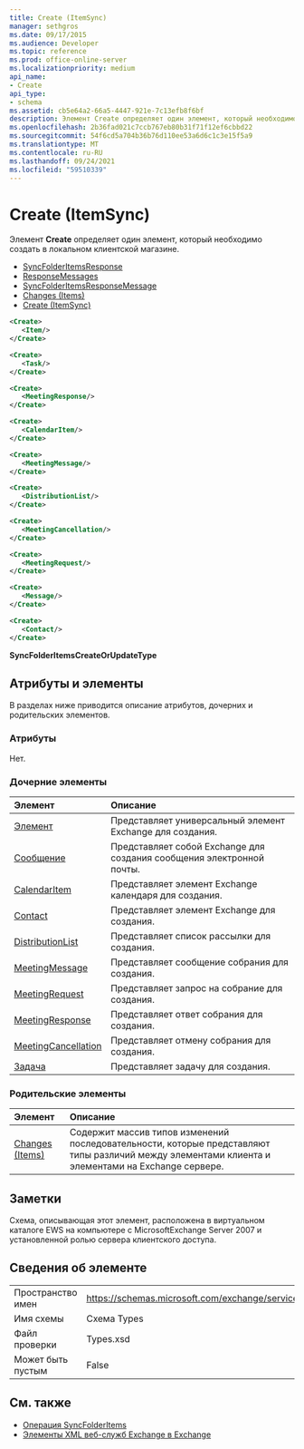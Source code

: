 ```yaml
---
title: Create (ItemSync)
manager: sethgros
ms.date: 09/17/2015
ms.audience: Developer
ms.topic: reference
ms.prod: office-online-server
ms.localizationpriority: medium
api_name:
- Create
api_type:
- schema
ms.assetid: cb5e64a2-66a5-4447-921e-7c13efb8f6bf
description: Элемент Create определяет один элемент, который необходимо создать в локальном клиентской магазине.
ms.openlocfilehash: 2b36fad021c7ccb767eb80b31f71f12ef6cbbd22
ms.sourcegitcommit: 54f6cd5a704b36b76d110ee53a6d6c1c3e15f5a9
ms.translationtype: MT
ms.contentlocale: ru-RU
ms.lasthandoff: 09/24/2021
ms.locfileid: "59510339"
---
```

# <a name="create-itemsync"></a>Create (ItemSync)

Элемент **Create** определяет один элемент, который необходимо создать в локальном клиентской магазине. 
  
- [SyncFolderItemsResponse](syncfolderitemsresponse.md) 
- [ResponseMessages](responsemessages.md) 
- [SyncFolderItemsResponseMessage](syncfolderitemsresponsemessage.md) 
- [Changes (Items)](changes-items.md) 
- [Create (ItemSync)](create-itemsync.md)
  
```xml
<Create>
   <Item/>
</Create>
```

```xml
<Create>
   <Task/> 
</Create>
```

```xml
<Create>
   <MeetingResponse/>
</Create>
```

```xml
<Create>
   <CalendarItem/>
</Create>
```

```xml
<Create>
   <MeetingMessage/>
</Create>
```

```xml
<Create>
   <DistributionList/>
</Create>
```

```xml
<Create>
   <MeetingCancellation/>
</Create>
```

```xml
<Create>
   <MeetingRequest/> 
</Create>
```

```xml
<Create>
   <Message/> 
</Create>
```

```xml
<Create>
   <Contact/> 
</Create>
```

**SyncFolderItemsCreateOrUpdateType**

## <a name="attributes-and-elements"></a>Атрибуты и элементы

В разделах ниже приводится описание атрибутов, дочерних и родительских элементов.
  
### <a name="attributes"></a>Атрибуты

Нет.
  
### <a name="child-elements"></a>Дочерние элементы

|**Элемент**|**Описание**|
|:-----|:-----|
|[Элемент](item.md) <br/> |Представляет универсальный элемент Exchange для создания.  <br/> |
|[Сообщение](message-ex15websvcsotherref.md) <br/> |Представляет собой Exchange для создания сообщения электронной почты.  <br/> |
|[CalendarItem](calendaritem.md) <br/> |Представляет элемент Exchange календаря для создания.  <br/> |
|[Contact](contact.md) <br/> |Представляет элемент Exchange для создания.  <br/> |
|[DistributionList](distributionlist.md) <br/> |Представляет список рассылки для создания.  <br/> |
|[MeetingMessage](meetingmessage.md) <br/> |Представляет сообщение собрания для создания.  <br/> |
|[MeetingRequest](meetingrequest.md) <br/> |Представляет запрос на собрание для создания.  <br/> |
|[MeetingResponse](meetingresponse.md) <br/> |Представляет ответ собрания для создания.  <br/> |
|[MeetingCancellation](meetingcancellation.md) <br/> |Представляет отмену собрания для создания.  <br/> |
|[Задача](task.md) <br/> |Представляет задачу для создания.  <br/> |
   
### <a name="parent-elements"></a>Родительские элементы

|**Элемент**|**Описание**|
|:-----|:-----|
|[Changes (Items)](changes-items.md) <br/> |Содержит массив типов изменений последовательности, которые представляют типы различий между элементами клиента и элементами на Exchange сервере.  <br/> |
   
## <a name="remarks"></a>Заметки

Схема, описывающая этот элемент, расположена в виртуальном каталоге EWS на компьютере с MicrosoftExchange Server 2007 и установленной ролью сервера клиентского доступа.
  
## <a name="element-information"></a>Сведения об элементе

|||
|:-----|:-----|
|Пространство имен  <br/> |https://schemas.microsoft.com/exchange/services/2006/types  <br/> |
|Имя схемы  <br/> |Схема Types  <br/> |
|Файл проверки  <br/> |Types.xsd  <br/> |
|Может быть пустым  <br/> |False  <br/> |
   
## <a name="see-also"></a>См. также

- [Операция SyncFolderItems](syncfolderitems-operation.md)
- [Элементы XML веб-служб Exchange в Exchange](ews-xml-elements-in-exchange.md)

